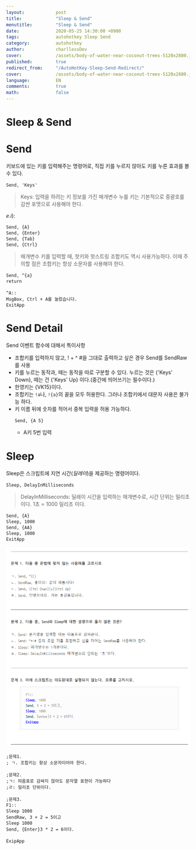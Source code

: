 ```yaml
---
layout:            post
title:             "Sleep & Send"
menutitle:         "Sleep & Send"
date:              2020-05-25 14:30:00 +0900
tags:              autohotkey Sleep Send
category:          autohotkey
author:            charllossDev
cover:             /assets/body-of-water-near-coconut-trees-5120x2880.jpg
published:         true
redirect_from:     "/AutoHotKey-Sleep-Send-Redirect/"
cover:             /assets/body-of-water-near-coconut-trees-5120x2880.jpg
language:          EN
comments:          true
math:			   false
---
```



# Sleep & Send

# Send
키보드에 있는 키를 입력해주는 명령어로, 직접 키를 누르지 않아도 키를 누른 효과를 볼 수 있다.

```autohotkey
Send, 'Keys'
```
> Keys: 입력을 하려는 키 정보를 가진 매개변수
> 누를 키는 기본적으로 중괄호를 감싼 포맷으로 사용해야 한다.

$e.i):$
```autohotkey
Send, {A}
Send, {Enter}
Send, {Tab}
Send, {Ctrl}
```

> 매개변수 키를 입력할 때, 핫키와 핫스트링 조합키도 역시 사용가능하다.
> 이때 주의할 점은 조합키는 항상 소문자를 사용해야 한다.

```autohotkey
Send, ^{a}
return

^A::
MsgBox, Ctrl + A를 눌렀습니다.
ExitApp
```

# Send Detail
Send 이벤트 함수에 대해서 특이사항
* 조합키를 입력하지 않고, ! + ^ #을 그대로 출력하고 싶은 경우 Send를 SendRaw를 사용
* 키를 누르는 동작과, 떼는 동작을 따로 구분할 수 있다. 누르는 것은 {'Keys' Down}, 떼는 건 {'Keys' Up} 이다.(중간에 띄어쓰기는 필수이다.)
* 한영키는 {VK15}이다.
* 조합키는 `!a`나, `!{a}`의 꼴을 모두 허용한다. 그러나 조합키에서 대문자 사용은 불가능 하다.
* 키 이름 뒤에 숫자를 적어서 중복 입력을 허용 가능하다.
  ```autohotkey
  Send, {A 5}
  ```
  + A키 5번 입력


# Sleep
Sleep은 스크립트에 지연 시간($딜레이$)을 제공하는 명령어이다.

```autohotkey
Sleep, DelayInMilliseconds
```
> DelayInMilliseconds: 딜레이 시간을 입력하는 매개변수로, 시간 단위는 밀리초 이다.
> 1초 = 1000 밀리초 이다.

```autohotkey
Send, {A}
Sleep, 1000
Send, {AA}
Sleep, 1000
ExitApp
```

![](assets/part1-4-sleep-&-send-22b26628.png)


```autohotkey
;문제1.
; ㄱ. 조합키는 항상 소문자이어야 한다.

;문제2.
;ㄱ: 따옴표로 감싸지 않아도 문자열 표현이 가능하다
;ㄹ: 밀리초 단위이다.

;문제3.
F1::
Sleep 1000
SendRaw, 3 + 2 = 5이고
Sleep 1000
Send, {Enter}3 * 2 = 6이다.

ExipApp
```
